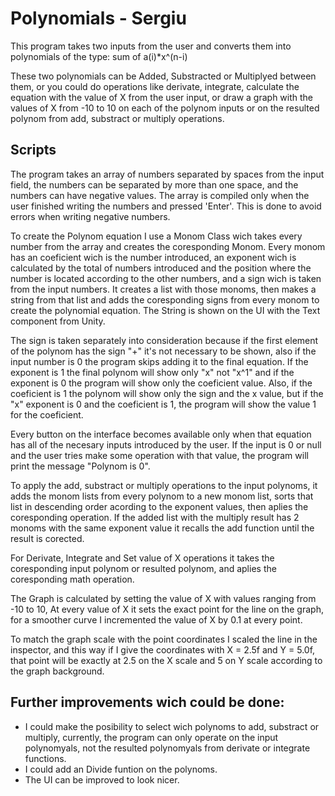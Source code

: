 # Polynomials - Sergiu

This program takes two inputs from the user and converts them into polynomials of the type: sum of a(i)*x^(n-i)

These two polynomials can be Added, Substracted or Multiplyed between them, or you could do operations like derivate, integrate, calculate the equation with the value of X from the user input, or draw a graph with the values of X from -10 to 10 on each of the polynom inputs or on the resulted polynom from add, substract or multiply operations.

## Scripts
The program takes an array of numbers separated by spaces from the input field, the numbers can be separated by more than one space, and the numbers can have negative values. The array is compiled only when the user finished writing the numbers and pressed 'Enter'. This is done to avoid errors when writing negative numbers.

To create the Polynom equation I use a Monom Class wich takes every number from the array and creates the coresponding Monom. Every monom has an coeficient wich is the number introduced, an exponent wich is calculated by the total of numbers introduced and the position where the number is located according to the other numbers, and a sign wich is taken from the input numbers. It creates a list with those monoms, then makes a string from that list and adds the coresponding signs from every monom to create the polynomial equation. The String is shown on the UI with the Text component from Unity.

The sign is taken separately into consideration because if the first element of the polynom has the sign "+" it's not necessary to be shown, also if the input number is 0 the program skips adding it to the final equation. 
If the exponent is 1 the final polynom will show only "x" not "x^1" and if the exponent is 0 the program will show only the coeficient value. Also, if the coeficient is 1 the polynom will show only the sign and the x value, but if the "x" exponent is 0 and the coeficient is 1, the program will show the value 1 for the coeficient.

Every button on the interface becomes available only when that equation has all of the necesary inputs introduced by the user.
If the input is 0 or null and the user tries make some operation with that value, the program will print the message "Polynom is 0".

To apply the add, substract or multiply operations to the input polynoms, it adds the monom lists from every polynom to a new monom list, sorts that list in descending order acording to the exponent values, then aplies the coresponding operation.
If the added list with the multiply result has 2 monoms with the same exponent value it recalls the add function until the result is corected.

For Derivate, Integrate and Set value of X operations it takes the coresponding input polynom or resulted polynom, and aplies the coresponding math operation.

The Graph is calculated by setting the value of X with values ranging from -10 to 10, At every value of X it sets the exact point for the line on the graph, for a smoother curve I incremented the value of X by 0.1 at every point. 

To match the graph scale with the point coordinates I scaled the line in the inspector, and this way if I give the coordinates         with X = 2.5f and Y = 5.0f, that point will be exactly at 2.5 on the X scale and 5 on Y scale according to the graph background.

## Further improvements wich could be done:

- I could make the posibility to select wich polynoms to add, substract or multiply, currently, the program can only operate on the input polynomyals, not the resulted polynomyals from derivate or integrate functions.
- I could add an Divide funtion on the polynoms.
- The UI can be improved to look nicer.
